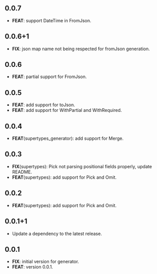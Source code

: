 ## 0.0.7

 - **FEAT**: support DateTime in FromJson.

## 0.0.6+1

 - **FIX**: json map name not being respected for fromJson generation.

## 0.0.6

 - **FEAT**: partial support for FromJson.

## 0.0.5

 - **FEAT**: add support for toJson.
 - **FEAT**: add support for WithPartial and WithRequired.

## 0.0.4

 - **FEAT**(supertypes_generator): add support for Merge.

## 0.0.3

 - **FIX**(supertypes): Pick not parsing positional fields properly, update README.
 - **FEAT**(supertypes): add support for Pick and Omit.

## 0.0.2

 - **FEAT**(supertypes): add support for Pick and Omit.

## 0.0.1+1

 - Update a dependency to the latest release.

## 0.0.1

 - **FIX**: initial version for generator.
 - **FEAT**: version 0.0.1.

